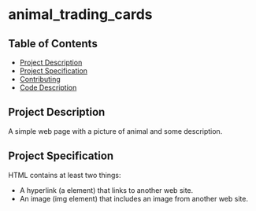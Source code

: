 # animal_trading_cards


## Table of Contents

* [Project Description](#project_description)
* [Project Specification](#project_specification)
* [Contributing](#contributing)
* [Code Description](#code_description)

## Project Description

A simple web page with a picture of animal and some description.


## Project Specification 
HTML contains at least two things:

- A hyperlink (a element) that links to another web site.
- An image (img element) that includes an image from another web site.



